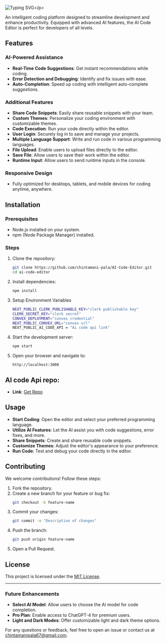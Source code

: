 ![Typing SVG](https://readme-typing-svg.herokuapp.com/?lines=𝑹𝒖𝒏𝑪𝒐𝒎𝒑𝒊𝒍𝒆𝒓+𝑨𝒏+𝑨𝒊+𝑪𝒐𝒅𝒆+𝑪𝒐𝒎𝒑𝒊𝒍𝒆𝒓!)</p>

An intelligent coding platform designed to streamline development and enhance productivity. Equipped with advanced AI features, the AI Code Editor is perfect for developers of all levels.

## Features

### AI-Powered Assistance
- **Real-Time Code Suggestions**: Get instant recommendations while coding.
- **Error Detection and Debugging**: Identify and fix issues with ease.
- **Auto-Completion**: Speed up coding with intelligent auto-complete suggestions.

### Additional Features
- **Share Code Snippets**: Easily share reusable snippets with your team.
- **Custom Themes**: Personalize your coding environment with customizable themes.
- **Code Execution**: Run your code directly within the editor.
- **User Login**: Securely log in to save and manage your projects.
- **Multiple Language Support**: Write and run code in various programming languages.
- **File Upload**: Enable users to upload files directly to the editor.
- **Save File**: Allow users to save their work within the editor.
- **Runtime Input**: Allow users to send runtime inputs in the console.

### Responsive Design
- Fully optimized for desktops, tablets, and mobile devices for coding anytime, anywhere.

## Installation

### Prerequisites
- Node.js installed on your system.
- npm (Node Package Manager) installed.

### Steps
1. Clone the repository:
   ```bash
   git clone https://github.com/chintamani-pala/AI-Code-Editor.git
   cd ai-code-editor
   ```
2. Install dependencies:
   ```bash
   npm install
   ```
3. Setup Environment Variables
   ```bash
   NEXT_PUBLIC_CLERK_PUBLISHABLE_KEY="clerk publishable key"
   CLERK_SECRET_KEY="clerk secret"
   CONVEX_DEPLOYMENT="convex credential"
   NEXT_PUBLIC_CONVEX_URL="convex url"
   NEXT_PUBLIC_AI_CODE_API = "Ai code api link"

4. Start the development server:
   ```bash
   npm start
   ```
4. Open your browser and navigate to:
   ```
   http://localhost:3000
   ```

## AI code Api repo:
  - **Link**: [Get Repo](https://github.com/chintamani-pala/Ai-code-editor-backend.git)

## Usage
- **Start Coding**: Open the editor and select your preferred programming language.
- **Utilize AI Features**: Let the AI assist you with code suggestions, error fixes, and more.
- **Share Snippets**: Create and share reusable code snippets.
- **Customize Themes**: Adjust the editor's appearance to your preference.
- **Run Code**: Test and debug your code directly in the editor.


## Contributing

We welcome contributions! Follow these steps:
1. Fork the repository.
2. Create a new branch for your feature or bug fix:
   ```bash
   git checkout -b feature-name
   ```
3. Commit your changes:
   ```bash
   git commit -m "Description of changes"
   ```
4. Push the branch:
   ```bash
   git push origin feature-name
   ```
5. Open a Pull Request.

## License

This project is licensed under the [MIT License](LICENSE).

---

### Future Enhancements
- **Select AI Model**: Allow users to choose the AI model for code completion.
- **Pro Plan**: Enable access to ChatGPT-4 for premium users.
- **Light and Dark Modes**: Offer customizable light and dark theme options.


For any questions or feedback, feel free to open an issue or contact us at chintamanipala67@gmail.com.
